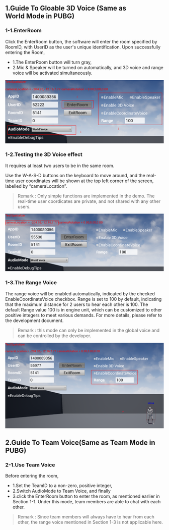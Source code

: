 ## 1.Guide To Gloable 3D Voice (Same as World Mode in PUBG)

### 1-1.EnterRoom
Click the EnterRoom button, the software will enter the room specified by RoomID, with UserID as the user's unique identification.
Upon successfully entering the Room,  

- 1.The EnterRoom button will turn gray, 
- 2.Mic & Speaker will be turned on automatically, and 3D voice and range voice will be activated simultaneously.

![image](Image/ue5.png)

### 1-2.Testing the 3D Voice effect 
It requires at least two users to be in the same room. 

Use the W-A-S-D buttons on the keyboard to move around, and the real-time user coordinates will be shown at the top left corner of the screen, labelled by “cameraLocation”.

> Remark : Only simple functions are implemented in the demo. The real-time user coordicates are private, and not shared with any other users.

![image](Image/ue6.png)

### 1-3.The Range Voice
The range voice will be enabled automatically, indicated by the checked EnableCoordinateVoice checkbox.
Range is set to 100 by default, indicating that the maximum distance for 2 users to hear each other is 100.
The default Range value 100 is in engine unit, which can be customized to other positive integers to meet various demands. For more details, please refer to the development document.
> Remark : this mode can only be implemented in the global voice and can be controlled by the developer.

![image](Image/ue7.png)

## 2.Guide To Team Voice(Same as Team Mode in PUBG)
### 2-1.Use Team Voice
Before entering the room, 
- 1.Set the TeamID to a non-zero, positive integer,
- 2.Switch AudioMode to Team Voice,
and finally
- 3.click the EnterRoom button to enter the room, as mentioned earlier in Section 1-1.
Under this mode, team members are able to chat with each other.
> Remark : Since team members will always have to hear from each other, the range voice mentioned in Section 1-3 is not applicable here.